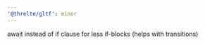 ```yaml
---
'@threlte/gltf': minor
---
```


await instead of if clause for less if-blocks (helps with transitions)
